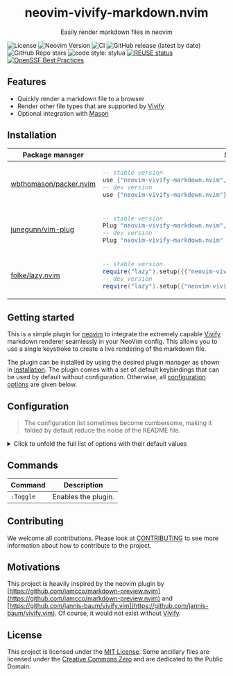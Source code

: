 <!--
SPDX-FileCopyrightText: 2024 Ali Sajid Imami

SPDX-License-Identifier: MIT
-->

<p align="center">
  <h1 align="center">neovim-vivify-markdown.nvim</h2>
</p>

<p align="center">
    Easily render markdown files in neovim
</p>

![License](https://img.shields.io/github/license/Imamiland/neovim-vivify-markdown.nvim)
![Neovim Version](https://img.shields.io/badge/Neovim-0.8%20%7C%200.9%20%7C%20latest-blue)
![CI](https://github.com/Imamiland/neovim-vivify-markdown.nvim/actions/workflows/ci.yml/badge.svg)
![GitHub release (latest by date)](https://img.shields.io/github/v/release/Imamiland/neovim-vivify-markdown.nvim)
![GitHub Repo stars](https://img.shields.io/github/stars/Imamiland/neovim-vivify-markdown.nvim)
![code style: stylua](https://img.shields.io/badge/code%20style-stylua-blue)
[![REUSE status](https://api.reuse.software/badge/github.com/Imamiland/neovim-vivify-markdown.nvim)](https://api.reuse.software/info/github.com/Imamiland/neovim-vivify-markdown.nvim)
[![OpenSSF Best Practices](https://bestpractices.coreinfrastructure.org/projects/9597/badge)](https://bestpractices.coreinfrastructure.org/projects/9597)

<!--<div align="center">-->
<!--    > Drag your video (<10MB) here to host it for free on GitHub.-->
<!--</div>-->

<!--<div align="center">-->
<!---->
<!--  > Videos don't work on GitHub mobile, so a GIF alternative can help users.-->
<!---->
<!--_[GIF version of the showcase video for mobile users](SHOWCASE_GIF_LINK)_-->
<!---->
<!--</div>-->

## Features

- Quickly render a markdown file to a browser
- Render other file types that are supported by [Vivify](https://github.com/jannis-baum/vivify)
- Optional integration with [Mason](https://github.com/williamboman/mason.nvim)

## Installation

<div align="center">
<table>
<thead>
<tr>
<th>Package manager</th>
<th>Snippet</th>
</tr>
</thead>
<tbody>
<tr>
<td>

[wbthomason/packer.nvim](https://github.com/wbthomason/packer.nvim)

</td>
<td>

```lua
-- stable version
use {"neovim-vivify-markdown.nvim", tag = "stable" }
-- dev version
use {"neovim-vivify-markdown.nvim"}
```

</td>
</tr>
<tr>
<td>

[junegunn/vim-plug](https://github.com/junegunn/vim-plug)

</td>
<td>

```lua
-- stable version
Plug "neovim-vivify-markdown.nvim", { "tag": "stable" }
-- dev version
Plug "neovim-vivify-markdown.nvim"
```

</td>
</tr>
<tr>
<td>

[folke/lazy.nvim](https://github.com/folke/lazy.nvim)

</td>
<td>

```lua
-- stable version
require("lazy").setup({{"neovim-vivify-markdown.nvim", version = "stable"}})
-- dev version
require("lazy").setup({"neovim-vivify-markdown.nvim"})
```

</td>
</tr>
</tbody>
</table>
</div>

## Getting started

This is a simple plugin for [neovim](https://www.neovim.io) to integrate the extremely capable [Vivify](https://github.com/jannis-baum/vivify) markdown renderer seamlessly in your NeoVim config. This allows you to use a single keystroke to create a live rendering of the markdown file.

The plugin can be installed by using the desired plugin manager as shown in [Installation](#Installation). The plugin comes with a set of default keybindings that can be used by default without configuration. Otherwise, all [configuration options](#Configuration) are given below.

## Configuration

> The configuration list sometimes become cumbersome, making it folded by default reduce the noise of the README file.

<details>
<summary>Click to unfold the full list of options with their default values</summary>

> **Note**: The options are also available in neovim by calling `:h neovim-vivify-markdown.options`

```lua
require("neovim-vivify-markdown").setup({
    -- you can copy the full list from lua/neovim-vivify-markdown/config.lua
})
```

</details>

## Commands

| Command   | Description         |
| --------- | ------------------- |
| `:Toggle` | Enables the plugin. |

## Contributing

We welcome all contributions. Please look at [CONTRIBUTING](CONTRIBUTING.md) to see more information about how to contribute to the project.

## Motivations

This project is heavily inspired by the neovim plugin by [https://github.com/iamcco/markdown-preview.nvim](https://github.com/iamcco/markdown-preview.nvim) and [https://github.com/jannis-baum/vivify.vim](https://github.com/jannis-baum/vivify.vim). Of course, it would not exist without [Vivify](https://github.com/jannis-baum/vivify).

## License

This project is licensed under the [MIT License](LICENSES/MIT.txt). Some ancillary files are licensed under the [Creative Commons Zero](LICENSES/CC0-1.0.txt) and are dedicated to the Public Domain.
